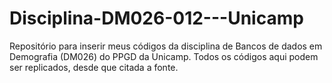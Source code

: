# Disciplina-DM026-012---Unicamp
Repositório para inserir meus códigos da disciplina de Bancos de dados em Demografia (DM026) do PPGD da Unicamp. 
Todos os códigos aqui podem ser replicados, desde que citada a fonte. 
